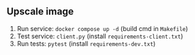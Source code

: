 ## Upscale image

1. Run service: `docker compose up -d` (build cmd in `Makefile`)
2. Test service: `client.py` (install `requirements-client.txt`)
3. Run tests: `pytest` (install `requirements-dev.txt`)